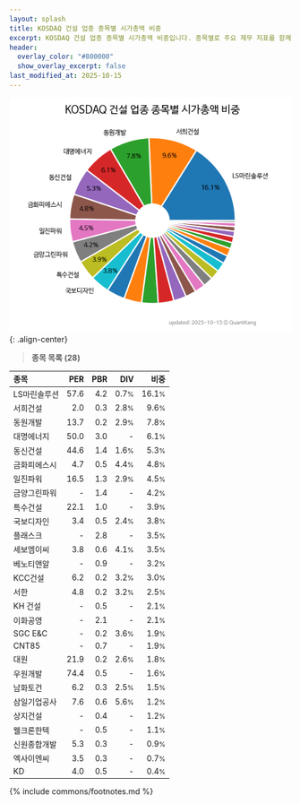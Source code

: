 ```yaml
---
layout: splash
title: KOSDAQ 건설 업종 종목별 시가총액 비중
excerpt: KOSDAQ 건설 업종 종목별 시가총액 비중입니다. 종목별로 주요 재무 지표를 함께 표시합니다.
header:
  overlay_color: "#800000"
  show_overlay_excerpt: false
last_modified_at: 2025-10-15
---
```



![KOSDAQ 건설 업종 종목별 시가총액 비중](/stats/sector/images/kosdaq_업종_건설_종목.png){: .align-center}


> **종목 목록 (28)**<a id="list"></a>

| **종목** | **PER** | **PBR** | **DIV** | **비중** |
| :------- | ------: | ------: | ------: | -------: |
| LS마린솔루션 | 57.6 | 4.2 | 0.7<small>%</small> | 16.1<small>%</small> |
| 서희건설 | 2.0 | 0.3 | 2.8<small>%</small> | 9.6<small>%</small> |
| 동원개발 | 13.7 | 0.2 | 2.9<small>%</small> | 7.8<small>%</small> |
| 대명에너지 | 50.0 | 3.0 | - | 6.1<small>%</small> |
| 동신건설 | 44.6 | 1.4 | 1.6<small>%</small> | 5.3<small>%</small> |
| 금화피에스시 | 4.7 | 0.5 | 4.4<small>%</small> | 4.8<small>%</small> |
| 일진파워 | 16.5 | 1.3 | 2.9<small>%</small> | 4.5<small>%</small> |
| 금양그린파워 | - | 1.4 | - | 4.2<small>%</small> |
| 특수건설 | 22.1 | 1.0 | - | 3.9<small>%</small> |
| 국보디자인 | 3.4 | 0.5 | 2.4<small>%</small> | 3.8<small>%</small> |
| 플래스크 | - | 2.8 | - | 3.5<small>%</small> |
| 세보엠이씨 | 3.8 | 0.6 | 4.1<small>%</small> | 3.5<small>%</small> |
| 베노티앤알 | - | 0.9 | - | 3.2<small>%</small> |
| KCC건설 | 6.2 | 0.2 | 3.2<small>%</small> | 3.0<small>%</small> |
| 서한 | 4.8 | 0.2 | 3.2<small>%</small> | 2.5<small>%</small> |
| KH 건설 | - | 0.5 | - | 2.1<small>%</small> |
| 이화공영 | - | 2.1 | - | 2.1<small>%</small> |
| SGC E&C | - | 0.2 | 3.6<small>%</small> | 1.9<small>%</small> |
| CNT85 | - | 0.7 | - | 1.9<small>%</small> |
| 대원 | 21.9 | 0.2 | 2.6<small>%</small> | 1.8<small>%</small> |
| 우원개발 | 74.4 | 0.5 | - | 1.6<small>%</small> |
| 남화토건 | 6.2 | 0.3 | 2.5<small>%</small> | 1.5<small>%</small> |
| 삼일기업공사 | 7.6 | 0.6 | 5.6<small>%</small> | 1.2<small>%</small> |
| 상지건설 | - | 0.4 | - | 1.2<small>%</small> |
| 웰크론한텍 | - | 0.5 | - | 1.1<small>%</small> |
| 신원종합개발 | 5.3 | 0.3 | - | 0.9<small>%</small> |
| 엑사이엔씨 | 3.5 | 0.3 | - | 0.7<small>%</small> |
| KD | 4.0 | 0.5 | - | 0.4<small>%</small> |

{% include commons/footnotes.md %}